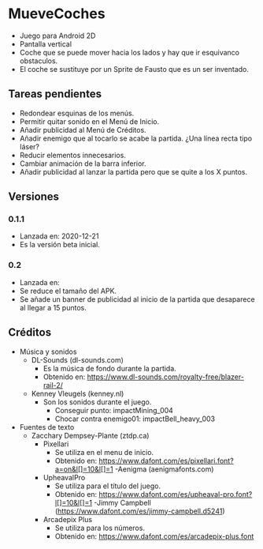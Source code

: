 # MueveCoches

- Juego para Android 2D
- Pantalla vertical
- Coche que se puede mover hacia los lados y hay que ir esquivanco obstaculos.
- El coche se sustituye por un Sprite de Fausto que es un ser inventado.

## Tareas pendientes
- Redondear esquinas de los menús.
- Permitir quitar sonido en el Menú de Inicio.
- Añadir publicidad al Menú de Créditos.
- Añadir enemigo que al tocarlo se acabe la partida. ¿Una línea recta tipo láser?
- Reducir elementos innecesarios.
- Cambiar animación de la barra inferior.
- Añadir publicidad al lanzar la partida pero que se quite a los X puntos.

## Versiones
### 0.1.1
- Lanzada en: 2020-12-21
- Es la versión beta inicial.

### 0.2
- Lanzada en: 
- Se reduce el tamaño del APK.
- Se añade un banner de publicidad al inicio de la partida que desaparece al llegar a 15 puntos.

## Créditos
- Música y sonidos
    - DL-Sounds (dl-sounds.com)
        - Es la música de fondo durante la partida.
        - Obtenido en: https://www.dl-sounds.com/royalty-free/blazer-rail-2/
    - Kenney Vleugels (kenney.nl)
        - Son los sonidos durante el juego.
            - Conseguir punto: impactMining_004
            - Chocar contra enemigo01: impactBell_heavy_003
- Fuentes de texto
    - Zacchary Dempsey-Plante (ztdp.ca)
        - Pixellari
            - Se utiliza en el menu de inicio.
            - Obtenido en: https://www.dafont.com/es/pixellari.font?a=on&l[]=10&l[]=1
    -Aenigma (aenigmafonts.com)
        - UpheavalPro
            - Se utiliza para el título del juego.
            - Obtenido en: https://www.dafont.com/es/upheaval-pro.font?l[]=10&l[]=1
    -Jimmy Campbell (https://www.dafont.com/es/jimmy-campbell.d5241)
        - Arcadepix Plus
            - Se utiliza para los números.
            - Obtenido en: https://www.dafont.com/es/arcadepix-plus.font
